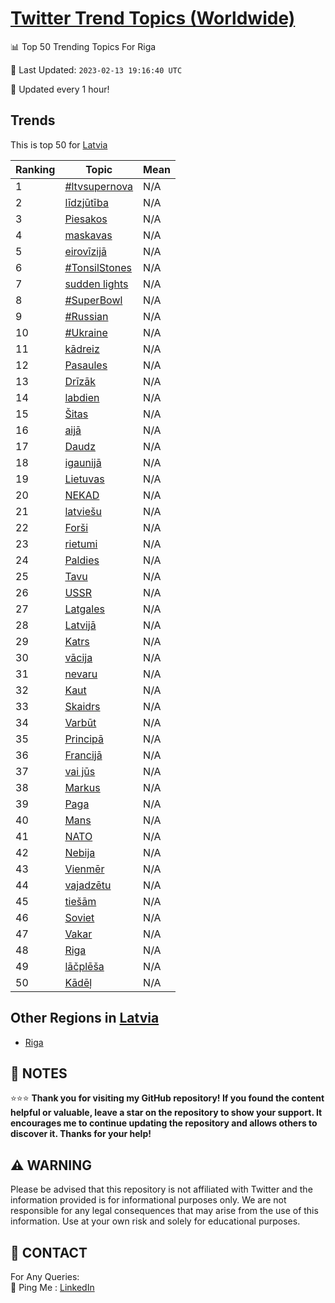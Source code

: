 [Twitter Trend Topics (Worldwide)](https://github.com/ErcinDedeoglu/Twitter-Trend-Topics)
==========


📊 Top 50 Trending Topics For Riga

📆 Last Updated: `2023-02-13 19:16:40 UTC`

🔧 Updated every 1 hour!


## Trends

This is top 50 for [Latvia](</Latvia>)

| Ranking | Topic | Mean |
| ------- | ------------ | ------------ |
| 1 | [#ltvsupernova](http://twitter.com/search?q=%23ltvsupernova) | N/A |
| 2 | [līdzjūtība](http://twitter.com/search?q=l%c4%abdzj%c5%abt%c4%abba) | N/A |
| 3 | [Piesakos](http://twitter.com/search?q=Piesakos) | N/A |
| 4 | [maskavas](http://twitter.com/search?q=maskavas) | N/A |
| 5 | [eirovīzijā](http://twitter.com/search?q=eirov%c4%abzij%c4%81) | N/A |
| 6 | [#TonsilStones](http://twitter.com/search?q=%23TonsilStones) | N/A |
| 7 | [sudden lights](http://twitter.com/search?q=sudden+lights) | N/A |
| 8 | [#SuperBowl](http://twitter.com/search?q=%23SuperBowl) | N/A |
| 9 | [#Russian](http://twitter.com/search?q=%23Russian) | N/A |
| 10 | [#Ukraine](http://twitter.com/search?q=%23Ukraine) | N/A |
| 11 | [kādreiz](http://twitter.com/search?q=k%c4%81dreiz) | N/A |
| 12 | [Pasaules](http://twitter.com/search?q=Pasaules) | N/A |
| 13 | [Drīzāk](http://twitter.com/search?q=Dr%c4%abz%c4%81k) | N/A |
| 14 | [labdien](http://twitter.com/search?q=labdien) | N/A |
| 15 | [Šitas](http://twitter.com/search?q=%c5%a0itas) | N/A |
| 16 | [aijā](http://twitter.com/search?q=aij%c4%81) | N/A |
| 17 | [Daudz](http://twitter.com/search?q=Daudz) | N/A |
| 18 | [igaunijā](http://twitter.com/search?q=igaunij%c4%81) | N/A |
| 19 | [Lietuvas](http://twitter.com/search?q=Lietuvas) | N/A |
| 20 | [NEKAD](http://twitter.com/search?q=NEKAD) | N/A |
| 21 | [latviešu](http://twitter.com/search?q=latvie%c5%a1u) | N/A |
| 22 | [Forši](http://twitter.com/search?q=For%c5%a1i) | N/A |
| 23 | [rietumi](http://twitter.com/search?q=rietumi) | N/A |
| 24 | [Paldies](http://twitter.com/search?q=Paldies) | N/A |
| 25 | [Tavu](http://twitter.com/search?q=Tavu) | N/A |
| 26 | [USSR](http://twitter.com/search?q=USSR) | N/A |
| 27 | [Latgales](http://twitter.com/search?q=Latgales) | N/A |
| 28 | [Latvijā](http://twitter.com/search?q=Latvij%c4%81) | N/A |
| 29 | [Katrs](http://twitter.com/search?q=Katrs) | N/A |
| 30 | [vācija](http://twitter.com/search?q=v%c4%81cija) | N/A |
| 31 | [nevaru](http://twitter.com/search?q=nevaru) | N/A |
| 32 | [Kaut](http://twitter.com/search?q=Kaut) | N/A |
| 33 | [Skaidrs](http://twitter.com/search?q=Skaidrs) | N/A |
| 34 | [Varbūt](http://twitter.com/search?q=Varb%c5%abt) | N/A |
| 35 | [Principā](http://twitter.com/search?q=Princip%c4%81) | N/A |
| 36 | [Francijā](http://twitter.com/search?q=Francij%c4%81) | N/A |
| 37 | [vai jūs](http://twitter.com/search?q=vai+j%c5%abs) | N/A |
| 38 | [Markus](http://twitter.com/search?q=Markus) | N/A |
| 39 | [Paga](http://twitter.com/search?q=Paga) | N/A |
| 40 | [Mans](http://twitter.com/search?q=Mans) | N/A |
| 41 | [NATO](http://twitter.com/search?q=NATO) | N/A |
| 42 | [Nebija](http://twitter.com/search?q=Nebija) | N/A |
| 43 | [Vienmēr](http://twitter.com/search?q=Vienm%c4%93r) | N/A |
| 44 | [vajadzētu](http://twitter.com/search?q=vajadz%c4%93tu) | N/A |
| 45 | [tiešām](http://twitter.com/search?q=tie%c5%a1%c4%81m) | N/A |
| 46 | [Soviet](http://twitter.com/search?q=Soviet) | N/A |
| 47 | [Vakar](http://twitter.com/search?q=Vakar) | N/A |
| 48 | [Riga](http://twitter.com/search?q=Riga) | N/A |
| 49 | [lāčplēša](http://twitter.com/search?q=l%c4%81%c4%8dpl%c4%93%c5%a1a) | N/A |
| 50 | [Kādēļ](http://twitter.com/search?q=K%c4%81d%c4%93%c4%bc) | N/A |



## Other Regions in [Latvia](</Latvia>)

* [Riga](</Latvia/Riga.md>)



## 📝 NOTES

⭐⭐⭐ **Thank you for visiting my GitHub repository! If you found the content helpful or valuable, leave a star on the repository to show your support. It encourages me to continue updating the repository and allows others to discover it. Thanks for your help!**


## ⚠️ WARNING

Please be advised that this repository is not affiliated with Twitter and the information provided is for informational purposes only. We are not responsible for any legal consequences that may arise from the use of this information. Use at your own risk and solely for educational purposes.


## 📨 CONTACT

 For Any Queries:  
            🏓 Ping Me : [LinkedIn](https://www.linkedin.com/in/ercindedeoglu/)
